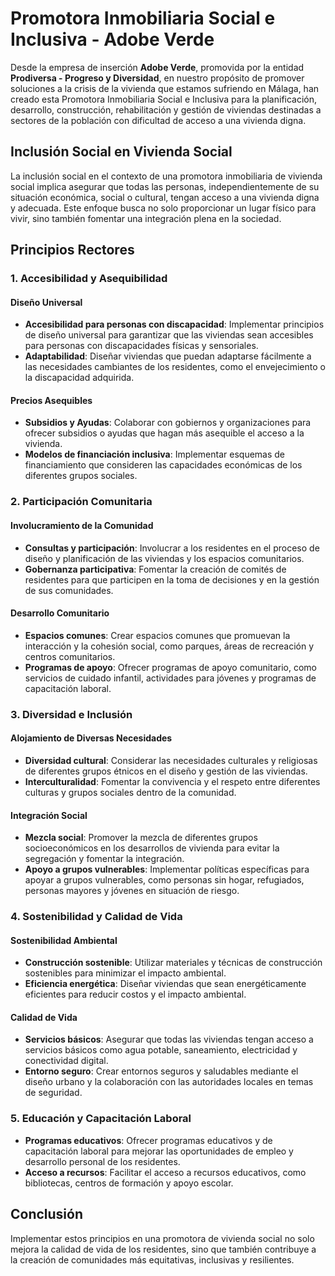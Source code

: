 # Promotora Inmobiliaria Social e Inclusiva - Adobe Verde

Desde la empresa de inserción **Adobe Verde**, promovida por la entidad **Prodiversa - Progreso y Diversidad**, en nuestro propósito de promover soluciones a la crisis de la vivienda que estamos sufriendo en Málaga, han creado esta Promotora Inmobiliaria Social e Inclusiva para la planificación, desarrollo, construcción, rehabilitación y gestión de viviendas destinadas a sectores de la población con dificultad de acceso a una vivienda digna.

## Inclusión Social en Vivienda Social

La inclusión social en el contexto de una promotora inmobiliaria de vivienda social implica asegurar que todas las personas, independientemente de su situación económica, social o cultural, tengan acceso a una vivienda digna y adecuada. Este enfoque busca no solo proporcionar un lugar físico para vivir, sino también fomentar una integración plena en la sociedad.

## Principios Rectores

### 1. Accesibilidad y Asequibilidad

#### Diseño Universal
- **Accesibilidad para personas con discapacidad**: Implementar principios de diseño universal para garantizar que las viviendas sean accesibles para personas con discapacidades físicas y sensoriales.
- **Adaptabilidad**: Diseñar viviendas que puedan adaptarse fácilmente a las necesidades cambiantes de los residentes, como el envejecimiento o la discapacidad adquirida.

#### Precios Asequibles
- **Subsidios y Ayudas**: Colaborar con gobiernos y organizaciones para ofrecer subsidios o ayudas que hagan más asequible el acceso a la vivienda.
- **Modelos de financiación inclusiva**: Implementar esquemas de financiamiento que consideren las capacidades económicas de los diferentes grupos sociales.

### 2. Participación Comunitaria

#### Involucramiento de la Comunidad
- **Consultas y participación**: Involucrar a los residentes en el proceso de diseño y planificación de las viviendas y los espacios comunitarios.
- **Gobernanza participativa**: Fomentar la creación de comités de residentes para que participen en la toma de decisiones y en la gestión de sus comunidades.

#### Desarrollo Comunitario
- **Espacios comunes**: Crear espacios comunes que promuevan la interacción y la cohesión social, como parques, áreas de recreación y centros comunitarios.
- **Programas de apoyo**: Ofrecer programas de apoyo comunitario, como servicios de cuidado infantil, actividades para jóvenes y programas de capacitación laboral.

### 3. Diversidad e Inclusión

#### Alojamiento de Diversas Necesidades
- **Diversidad cultural**: Considerar las necesidades culturales y religiosas de diferentes grupos étnicos en el diseño y gestión de las viviendas.
- **Interculturalidad**: Fomentar la convivencia y el respeto entre diferentes culturas y grupos sociales dentro de la comunidad.

#### Integración Social
- **Mezcla social**: Promover la mezcla de diferentes grupos socioeconómicos en los desarrollos de vivienda para evitar la segregación y fomentar la integración.
- **Apoyo a grupos vulnerables**: Implementar políticas específicas para apoyar a grupos vulnerables, como personas sin hogar, refugiados, personas mayores y jóvenes en situación de riesgo.

### 4. Sostenibilidad y Calidad de Vida

#### Sostenibilidad Ambiental
- **Construcción sostenible**: Utilizar materiales y técnicas de construcción sostenibles para minimizar el impacto ambiental.
- **Eficiencia energética**: Diseñar viviendas que sean energéticamente eficientes para reducir costos y el impacto ambiental.

#### Calidad de Vida
- **Servicios básicos**: Asegurar que todas las viviendas tengan acceso a servicios básicos como agua potable, saneamiento, electricidad y conectividad digital.
- **Entorno seguro**: Crear entornos seguros y saludables mediante el diseño urbano y la colaboración con las autoridades locales en temas de seguridad.

### 5. Educación y Capacitación Laboral
- **Programas educativos**: Ofrecer programas educativos y de capacitación laboral para mejorar las oportunidades de empleo y desarrollo personal de los residentes.
- **Acceso a recursos**: Facilitar el acceso a recursos educativos, como bibliotecas, centros de formación y apoyo escolar.

## Conclusión

Implementar estos principios en una promotora de vivienda social no solo mejora la calidad de vida de los residentes, sino que también contribuye a la creación de comunidades más equitativas, inclusivas y resilientes.